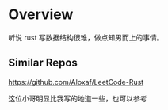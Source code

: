 # Overview

听说 rust 写数据结构很难，做点知男而上的事情。

## Similar Repos

https://github.com/Aloxaf/LeetCode-Rust

这位小哥明显比我写的地道一些，也可以参考
